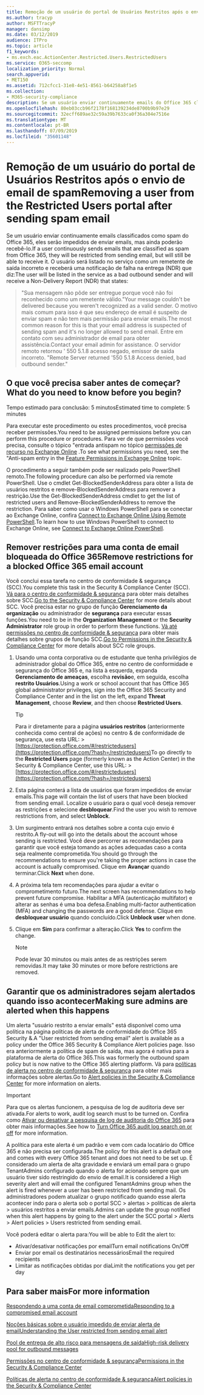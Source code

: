 ```yaml
---
title: Remoção de um usuário do portal de Usuários Restritos após o envio de email de spam
ms.author: tracyp
author: MSFTTracyP
manager: dansimp
ms.date: 03/12/2019
audience: ITPro
ms.topic: article
f1_keywords:
- ms.exch.eac.ActionCenter.Restricted.Users.RestrictedUsers
ms.service: O365-seccomp
localization_priority: Normal
search.appverid:
- MET150
ms.assetid: 712cfcc1-31e8-4e51-8561-b64258a8f1e5
ms.collection:
- M365-security-compliance
description: Se um usuário enviar continuamente emails do Office 365 classificados como spam, eles serão impedidos de enviar mais mensagens.
ms.openlocfilehash: 80eb03ccb96f2178f168139234de8700b9b97e29
ms.sourcegitcommit: 32ecff689ae32c59a39b7633ca0f36a304e7516e
ms.translationtype: MT
ms.contentlocale: pt-BR
ms.lasthandoff: 07/09/2019
ms.locfileid: "35601148"
---
```

# <a name="removing-a-user-from-the-restricted-users-portal-after-sending-spam-email"></a><span data-ttu-id="6e006-103">Remoção de um usuário do portal de Usuários Restritos após o envio de email de spam</span><span class="sxs-lookup"><span data-stu-id="6e006-103">Removing a user from the Restricted Users portal after sending spam email</span></span>

<span data-ttu-id="6e006-104">Se um usuário enviar continuamente emails classificados como spam do Office 365, eles serão impedidos de enviar emails, mas ainda poderão recebê-lo.</span><span class="sxs-lookup"><span data-stu-id="6e006-104">If a user continuously sends emails that are classified as spam from Office 365, they will be restricted from sending email, but will still be able to receive it.</span></span> <span data-ttu-id="6e006-105">O usuário será listado no serviço como um remetente de saída incorreto e receberá uma notificação de falha na entrega (NDR) que diz:</span><span class="sxs-lookup"><span data-stu-id="6e006-105">The user will be listed in the service as a bad outbound sender and will receive a Non-Delivery Report (NDR) that states:</span></span>

> <span data-ttu-id="6e006-106">"Sua mensagem não pôde ser entregue porque você não foi reconhecido como um remetente válido.</span><span class="sxs-lookup"><span data-stu-id="6e006-106">"Your message couldn't be delivered because you weren't recognized as a valid sender.</span></span> <span data-ttu-id="6e006-107">O motivo mais comum para isso é que seu endereço de email é suspeito de enviar spam e não tem mais permissão para enviar emails.</span><span class="sxs-lookup"><span data-stu-id="6e006-107">The most common reason for this is that your email address is suspected of sending spam and it's no longer allowed to send email.</span></span>  <span data-ttu-id="6e006-108">Entre em contato com seu administrador de email para obter assistência.</span><span class="sxs-lookup"><span data-stu-id="6e006-108">Contact  your email admin for assistance.</span></span> <span data-ttu-id="6e006-109">O servidor remoto retornou ' 550 5.1.8 acesso negado, emissor de saída incorreto. "</span><span class="sxs-lookup"><span data-stu-id="6e006-109">Remote Server returned '550 5.1.8 Access denied, bad outbound sender."</span></span>

## <a name="what-do-you-need-to-know-before-you-begin"></a><span data-ttu-id="6e006-110">O que você precisa saber antes de começar?</span><span class="sxs-lookup"><span data-stu-id="6e006-110">What do you need to know before you begin?</span></span>
<span data-ttu-id="6e006-111"><a name="sectionSection0"> </a></span><span class="sxs-lookup"><span data-stu-id="6e006-111"></span></span>

<span data-ttu-id="6e006-112">Tempo estimado para conclusão: 5 minutos</span><span class="sxs-lookup"><span data-stu-id="6e006-112">Estimated time to complete: 5 minutes</span></span>
  
<span data-ttu-id="6e006-113">Para executar este procedimento ou estes procedimentos, você precisa receber permissões.</span><span class="sxs-lookup"><span data-stu-id="6e006-113">You need to be assigned permissions before you can perform this procedure or procedures.</span></span> <span data-ttu-id="6e006-114">Para ver de que permissões você precisa, consulte o tópico "entrada antispam no tópico [permissões de recurso no Exchange Online](http://technet.microsoft.com/library/15073ce1-0917-403b-8839-02a2ebc96e16.aspx) .</span><span class="sxs-lookup"><span data-stu-id="6e006-114">To see what permissions you need, see the "Anti-spam entry in the [Feature Permissions in Exchange Online](http://technet.microsoft.com/library/15073ce1-0917-403b-8839-02a2ebc96e16.aspx) topic.</span></span>

<span data-ttu-id="6e006-115">O procedimento a seguir também pode ser realizado pelo PowerShell remoto.</span><span class="sxs-lookup"><span data-stu-id="6e006-115">The following procedure can also be performed via remote PowerShell.</span></span> <span data-ttu-id="6e006-116">Use o cmdlet Get-BlockedSenderAddress para obter a lista de usuários restritos e remove-BlockedSenderAddress para remover a restrição.</span><span class="sxs-lookup"><span data-stu-id="6e006-116">Use the Get-BlockedSenderAddress cmdlet to get the list of restricted users and Remove-BlockedSenderAddress to remove the restriction.</span></span> <span data-ttu-id="6e006-117">Para saber como usar o Windows PowerShell para se conectar ao Exchange Online, confira [Connect to Exchange Online Using Remote PowerShell](https://go.microsoft.com/fwlink/p/?linkid=396554).</span><span class="sxs-lookup"><span data-stu-id="6e006-117">To learn how to use Windows PowerShell to connect to Exchange Online, see [Connect to Exchange Online PowerShell](https://go.microsoft.com/fwlink/p/?linkid=396554).</span></span>

## <a name="remove-restrictions-for-a-blocked-office-365-email-account"></a><span data-ttu-id="6e006-118">Remover restrições para uma conta de email bloqueada do Office 365</span><span class="sxs-lookup"><span data-stu-id="6e006-118">Remove restrictions for a blocked Office 365 email account</span></span>

<span data-ttu-id="6e006-119">Você conclui essa tarefa no centro de conformidade & segurança (SCC).</span><span class="sxs-lookup"><span data-stu-id="6e006-119">You complete this task in the Security & Compliance Center (SCC).</span></span> <span data-ttu-id="6e006-120">[Vá para o centro de conformidade & segurança](go-to-the-securitycompliance-center.md) para obter mais detalhes sobre SCC.</span><span class="sxs-lookup"><span data-stu-id="6e006-120">[Go to the Security & Compliance Center](go-to-the-securitycompliance-center.md) for more details about SCC.</span></span> <span data-ttu-id="6e006-121">Você precisa estar no grupo de função **Gerenciamento da organização** ou administrador de **segurança** para executar essas funções.</span><span class="sxs-lookup"><span data-stu-id="6e006-121">You need to be in the **Organization Management** or the **Security Administrator** role group in order to perform these functions.</span></span> <span data-ttu-id="6e006-122">[Vá até permissões no centro de conformidade & segurança](permissions-in-the-security-and-compliance-center.md) para obter mais detalhes sobre grupos de função SCC.</span><span class="sxs-lookup"><span data-stu-id="6e006-122">[Go to Permissions in the Security & Compliance Center](permissions-in-the-security-and-compliance-center.md) for more details about SCC role groups.</span></span>

1. <span data-ttu-id="6e006-123">Usando uma conta corporativa ou de estudante que tenha privilégios de administrador global do Office 365, entre no centro de conformidade e segurança do Office 365 e, na lista à esquerda, expanda **Gerenciamento de ameaças**, escolha **revisão**e, em seguida, escolha **restrito Usuários**.</span><span class="sxs-lookup"><span data-stu-id="6e006-123">Using a work or school account that has Office 365 global administrator privileges, sign into the Office 365 Security and Compliance Center and in the list on the left, expand **Threat Management**, choose **Review**, and then choose **Restricted Users**.</span></span>
    
    > [!TIP]
    > <span data-ttu-id="6e006-124">Para ir diretamente para a página **usuários restritos** (anteriormente conhecida como central de ações) no centro &amp; de conformidade de segurança, use esta URL: >[https://protection.office.com/#/restrictedusers](https://protection.office.com/?hash=/restrictedusers)</span><span class="sxs-lookup"><span data-stu-id="6e006-124">To go directly to the **Restricted Users** page (formerly known as the Action Center) in the Security &amp; Compliance Center, use this URL: > [https://protection.office.com/#/restrictedusers](https://protection.office.com/?hash=/restrictedusers)</span></span>

2. <span data-ttu-id="6e006-125">Esta página conterá a lista de usuários que foram impedidos de enviar emails.</span><span class="sxs-lookup"><span data-stu-id="6e006-125">This page will contain the list of users that have been blocked from sending email.</span></span>  <span data-ttu-id="6e006-126">Localize o usuário para o qual você deseja remover as restrições e selecione **desbloquear**.</span><span class="sxs-lookup"><span data-stu-id="6e006-126">Find the user you wish to remove restrictions from, and select **Unblock**.</span></span>

3. <span data-ttu-id="6e006-127">Um surgimento entrará nos detalhes sobre a conta cujo envio é restrito.</span><span class="sxs-lookup"><span data-stu-id="6e006-127">A fly-out will go into the details about the account whose sending is restricted.</span></span> <span data-ttu-id="6e006-128">Você deve percorrer as recomendações para garantir que você esteja tomando as ações adequadas caso a conta seja realmente comprometida.</span><span class="sxs-lookup"><span data-stu-id="6e006-128">You should go through the recommendations to ensure you're taking the proper actions in case the account is actually compromised.</span></span> <span data-ttu-id="6e006-129">Clique em **Avançar** quando terminar.</span><span class="sxs-lookup"><span data-stu-id="6e006-129">Click **Next** when done.</span></span>

4. <span data-ttu-id="6e006-130">A próxima tela tem recomendações para ajudar a evitar o comprometimento futuro.</span><span class="sxs-lookup"><span data-stu-id="6e006-130">The next screen has recommendations to help prevent future compromise.</span></span> <span data-ttu-id="6e006-131">Habilitar a MFA (autenticação multifator) e alterar as senhas é uma boa defesa.</span><span class="sxs-lookup"><span data-stu-id="6e006-131">Enabling multi-factor authentication (MFA) and changing the passwords are a good defense.</span></span> <span data-ttu-id="6e006-132">Clique em **desbloquear usuário** quando concluído.</span><span class="sxs-lookup"><span data-stu-id="6e006-132">Click **Unblock user** when done.</span></span>

5. <span data-ttu-id="6e006-133">Clique em **Sim** para confirmar a alteração.</span><span class="sxs-lookup"><span data-stu-id="6e006-133">Click **Yes** to confirm the change.</span></span>

    > [!NOTE]
    > <span data-ttu-id="6e006-134">Pode levar 30 minutos ou mais antes de as restrições serem removidas.</span><span class="sxs-lookup"><span data-stu-id="6e006-134">It may take 30 minutes or more before restrictions are removed.</span></span> 

## <a name="making-sure-admins-are-alerted-when-this-happens"></a><span data-ttu-id="6e006-135">Garantir que os administradores sejam alertados quando isso acontecer</span><span class="sxs-lookup"><span data-stu-id="6e006-135">Making sure admins are alerted when this happens</span></span>

<span data-ttu-id="6e006-136">Um alerta "usuário restrito a enviar emails" está disponível como uma política na página políticas de alerta de conformidade do Office 365 Security &.</span><span class="sxs-lookup"><span data-stu-id="6e006-136">A "User restricted from sending email" alert is available as a policy under the Office 365 Security & Compliance Alert policies page.</span></span> <span data-ttu-id="6e006-137">Isso era anteriormente a política de spam de saída, mas agora é nativa para a plataforma de alerta do Office 365.</span><span class="sxs-lookup"><span data-stu-id="6e006-137">This was formerly the outbound spam policy but is now native to the Office 365 alerting platform.</span></span> <span data-ttu-id="6e006-138">Vá para [políticas de alerta no centro de conformidade & segurança](alert-policies.md) para obter mais informações sobre alertas.</span><span class="sxs-lookup"><span data-stu-id="6e006-138">Go to [Alert policies in the Security & Compliance Center](alert-policies.md) for more information on alerts.</span></span>

> [!IMPORTANT]
> <span data-ttu-id="6e006-139">Para que os alertas funcionem, a pesquisa de log de auditoria deve ser ativada.</span><span class="sxs-lookup"><span data-stu-id="6e006-139">For alerts to work, audit log search must to be turned on.</span></span> <span data-ttu-id="6e006-140">Confira como [Ativar ou desativar a pesquisa de log de auditoria do Office 365](turn-audit-log-search-on-or-off.md) para obter mais informações.</span><span class="sxs-lookup"><span data-stu-id="6e006-140">See how to [Turn Office 365 audit log search on or off](turn-audit-log-search-on-or-off.md) for more information.</span></span>

<span data-ttu-id="6e006-141">A política para este alerta é um padrão e vem com cada locatário do Office 365 e não precisa ser configurada.</span><span class="sxs-lookup"><span data-stu-id="6e006-141">The policy for this alert is a default one and comes with every Office 365 tenant and does not need to be set up.</span></span> <span data-ttu-id="6e006-142">É considerado um alerta de alta gravidade e enviará um email para o grupo TenantAdmins configurado quando o alerta for acionado sempre que um usuário tiver sido restringido do envio de email.</span><span class="sxs-lookup"><span data-stu-id="6e006-142">It is considered a High severity alert and will email the configured TenantAdmins group when the alert is fired whenever a user has been restricted from sending mail.</span></span> <span data-ttu-id="6e006-143">Os administradores podem atualizar o grupo notificado quando esse alerta acontecer indo para o alerta sob o portal SCC > alertas > políticas de alerta > usuários restritos a enviar emails.</span><span class="sxs-lookup"><span data-stu-id="6e006-143">Admins can update the group notified when this alert happens by going to the alert under the SCC portal > Alerts > Alert policies > Users restricted from sending email.</span></span>

<span data-ttu-id="6e006-144">Você poderá editar o alerta para:</span><span class="sxs-lookup"><span data-stu-id="6e006-144">You will be able to Edit the alert to:</span></span>
- <span data-ttu-id="6e006-145">Ativar/desativar notificações por email</span><span class="sxs-lookup"><span data-stu-id="6e006-145">Turn email notifications On/Off</span></span>
- <span data-ttu-id="6e006-146">Enviar por email os destinatários necessários</span><span class="sxs-lookup"><span data-stu-id="6e006-146">Email the required recipients</span></span>
- <span data-ttu-id="6e006-147">Limitar as notificações obtidas por dia</span><span class="sxs-lookup"><span data-stu-id="6e006-147">Limit the notifications you get per day</span></span>

## <a name="for-more-information"></a><span data-ttu-id="6e006-148">Para saber mais</span><span class="sxs-lookup"><span data-stu-id="6e006-148">For more information</span></span>

[<span data-ttu-id="6e006-149">Respondendo a uma conta de email comprometida</span><span class="sxs-lookup"><span data-stu-id="6e006-149">Responding to a compromised email account</span></span>](responding-to-a-compromised-email-account.md)

[<span data-ttu-id="6e006-150">Noções básicas sobre o usuário impedido de enviar alerta de email</span><span class="sxs-lookup"><span data-stu-id="6e006-150">Understanding the User restricted from sending email alert</span></span>](https://docs.microsoft.com/en-us/office365/securitycompliance/alert-policies)

[<span data-ttu-id="6e006-151">Pool de entrega de alto risco para mensagens de saída</span><span class="sxs-lookup"><span data-stu-id="6e006-151">High-risk delivery pool for outbound messages</span></span>](high-risk-delivery-pool-for-outbound-messages.md)

[<span data-ttu-id="6e006-152">Permissões no centro de conformidade & segurança</span><span class="sxs-lookup"><span data-stu-id="6e006-152">Permissions in the Security & Compliance Center</span></span>](permissions-in-the-security-and-compliance-center.md)

[<span data-ttu-id="6e006-153">Políticas de alerta no centro de conformidade & segurança</span><span class="sxs-lookup"><span data-stu-id="6e006-153">Alert policies in the Security & Compliance Center</span></span>](https://docs.microsoft.com/en-us/office365/securitycompliance/alert-policies)

